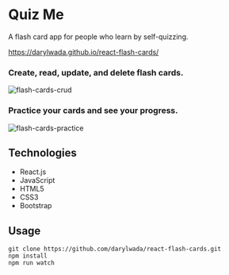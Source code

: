 # Quiz Me
A flash card app for people who learn by self-quizzing.

https://darylwada.github.io/react-flash-cards/

### Create, read, update, and delete flash cards.
![flash-cards-crud](https://user-images.githubusercontent.com/33441299/43624362-b6616ef8-969b-11e8-9c73-83bcc44efb6e.gif)

### Practice your cards and see your progress. 
![flash-cards-practice](https://user-images.githubusercontent.com/33441299/43624364-b7a17b82-969b-11e8-8841-19e036d6a190.gif)

## Technologies
- React.js
- JavaScript
- HTML5
- CSS3
- Bootstrap

## Usage
```
git clone https://github.com/darylwada/react-flash-cards.git
npm install
npm run watch
```

